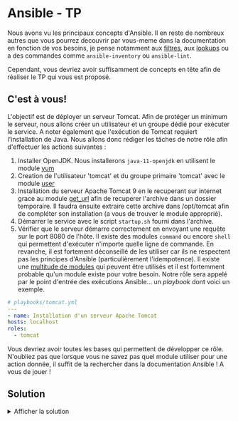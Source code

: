 # Ansible - TP
Nous avons vu les principaux concepts d'Ansible. Il en reste de nombreux autres que vous pourrez decouvrir par vous-meme dans la documentation en fonction de vos besoins, je pense notamment aux [filtres](https://docs.ansible.com/ansible/2.9/user_guide/playbooks_filters.html#filters), aux [lookups](https://docs.ansible.com/ansible/2.9/plugins/lookup.html) ou a des commandes comme `ansible-inventory` ou `ansible-lint`.
 
Cependant, vous devriez avoir suffisamment de concepts en tête afin de réaliser le TP qui vous est proposé.
 
## C'est à vous!
L'objectif est de déployer un serveur Tomcat. Afin de protéger un minimum le serveur, nous allons créer un utilisateur et un groupe dédié pour exécuter le service. A noter également que l'exécution de Tomcat requiert l'installation de Java.
Nous allons donc rédiger les tâches de notre rôle afin d'effectuer les actions suivantes :
1. Installer OpenJDK. Nous installerons `java-11-openjdk` en utilisent le module [yum](https://docs.ansible.com/ansible/2.9/modules/yum_module.html)
2. Creation de l'utilisateur 'tomcat' et du groupe primaire 'tomcat' avec le module [user](https://docs.ansible.com/ansible/2.9/modules/user_module.html)
3. Installation du serveur Apache Tomcat 9 en le recuperant sur internet grace au module [get_url](https://docs.ansible.com/ansible/2.9/modules/get_url_module.html) afin de recuperer l'archive dans un dossier temporaire. Il faudra ensuite extraire cette archive dans /opt/tomcat afin de compléter son installation (a vous de trouver le module approprié).
4. Démarrer le service avec le script `startup.sh` fourni dans l'archive.
5. Vérifier que le serveur démarre correctement en envoyant une requête sur le port 8080 de l'hôte.
Il existe des modules `command` ou encore `shell` qui permettent d'exécuter n'importe quelle ligne de commande. En revanche, il est fortement déconseillé de les utiliser car ils ne respectent pas les principes d'Ansible (particulièrement l'idempotence). Il existe une [multitude de modules](https://docs.ansible.com/ansible/2.9/modules/list_of_all_modules.html) qui peuvent être utilisés et il est fortemment probable qu'un module existe pour votre besoin.
Notre rôle sera appelé par le point d'entrée des exécutions Ansible... un *playbook* dont voici un exemple.
```yaml
# playbooks/tomcat.yml
---
- name: Installation d'un serveur Apache Tomcat
hosts: localhost
roles:
  - tomcat
```
Vous devriez avoir toutes les bases qui permettent de développer ce rôle.
N'oubliez pas que lorsque vous ne savez pas quel module utiliser pour une action donnée, il suffit de la rechercher dans la documentation Ansible !
A vous de jouer !
## Solution
 
<details>
<summary>Afficher la solution</summary>
 Il y a de nombreuses façons d'aborder les différentes problématiques de l'installation d'un tel composant.
Voici un exemple de solution qui permet l'installation d'un serveur Tomcat en respectant les taches de la consigne.
<details>
  <summary>playbooks/tomcat.yml</summary>
```yaml
---
- name: Installation d'un serveur Apache Tomcat
hosts: localhost
roles:
  - tomcat
post_tasks:
  - name: Vérifie que la page du Tomcat s'affiche correctement
    uri:
      url: http://{{ inventory_hostname }}:8080/
      status_code: 200
      return_content: yes
    register: tomcat_page
    until: tomcat_page.status == 200
    retries: 10
    delay: 2
```
</details>
<details>
  <summary>roles/tomcat/defaults/main.yml</summary>
```yaml
---
tomcat_user: tomcat
tomcat_group: tomcat
tomcat_version: 9.0.41
tomcat_distribution: "https://downloads.apache.org/tomcat/tomcat-9/v{{ tomcat_version }}/bin/apache-tomcat-{{ tomcat_version }}.tar.gz"
tomcat_checksum_type: sha512
tomcat_checksum: b6450e590a37c5bccf049b1176c441f0964796995e80d4c7c7d9fb74f9ad817107c303b6b83ed3d71c9251b2b8acf334b90a4abdf9deea122e338643cece0766
tomcat_openjdk_package: java-11-openjdk
```
</details>
<details>
  <summary>roles/tomcat/tasks/main.yml</summary>
```yaml
---
- name: Installation de OpenJDK
yum:
  name: "{{ tomcat_openjdk_package }}"
  state: present
- name: Cree le groupe tomcat
group:
  name: "{{ tomcat_group }}"
- name: Cree l'utilisateur tomcat
user:
  name: "{{ tomcat_user }}"
  group: "{{ tomcat_group }}"
  shell: /bin/false
  home: /opt/tomcat
- name: Telecharger Apache Tomcat
get_url:
  url: "{{ tomcat_distribution }}"
  dest: /tmp/tomcat.tar.gz
  checksum: "{{ tomcat_checksum_type }}:{{ tomcat_checksum }}"
- name: Installé Tomcat
unarchive:
  src: /tmp/tomcat.tar.gz
  dest: /opt/tomcat
  owner: "{{ tomcat_user }}"
  remote_src: yes
  extra_opts: [--strip-components=1]
notify: "restart tomcat"
- name: Vérifie que les scripts soient exécutables
file:
  name: "{{ item }}"
  mode: u+x
loop:
  - /opt/tomcat/bin/startup.sh
  - /opt/tomcat/bin/shutdown.sh
```
</details>
<details>
  <summary>roles/tomcat/handlers/main.yml</summary>
```yaml
---
- name: Redémarre le serveur tomcat
shell: /opt/tomcat/bin/shutdown.sh && /opt/tomcat/bin/startup.sh
become: yes
become_user: "{{ tomcat_user }}"
listen: "restart tomcat"
```
</details>
</details>
 